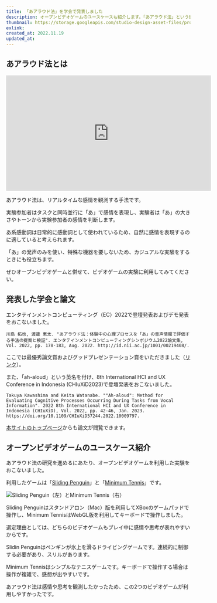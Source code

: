 ```yaml
---
title: 「あアラウド法」を学会で発表しました
description: オープンビデオゲームのユースケースも紹介します。「あアラウド法」という感情の観測手法を2つの学会で発表しました。
thumbnail: https://storage.googleapis.com/studio-design-asset-files/projects/wQOVXEVxaD/s-2400x820_v-frms_webp_89f7b28d-0c37-4b9b-bfdf-be762db3d8f9.webp
exlink:
created_at: 2022.11.19
updated_at:
---
```


## あアラウド法とは

<iframe width="560" height="315" style="display: block; margin: 0 auto;" src="https://www.youtube.com/embed/xpkJ13SegK4" title="YouTube video player" frameborder="0" allow="accelerometer; autoplay; clipboard-write; encrypted-media; gyroscope; picture-in-picture; web-share" allowfullscreen></iframe>

あアラウド法は、リアルタイムな感情を観測する手法です。

実験参加者はタスクと同時並行に「あ」で感情を表現し、実験者は「あ」の大きさやトーンから実験参加者の感情を判断します。

あ系感動詞は日常的に感動詞として使われているため、自然に感情を表現するのに適していると考えられます。

「あ」の発声のみを使い、特殊な機器を要しないため、カジュアルな実験をするときにも役立ちます。

ぜひオープンビデオゲームと併せて、ビデオゲームの実験に利用してみてください。

## 発表した学会と論文

エンタテインメントコンピューティング（EC）2022で登壇発表およびデモ発表をおこないました。

```
川島 拓也, 渡邊 恵太. "あアラウド法：体験中の心理プロセスを「あ」の音声情報で評価する手法の提案と検証". エンタテインメントコンピューティングシンポジウム2022論文集, Vol. 2022, pp. 178-183, Aug. 2022. http://id.nii.ac.jp/1001/00219408/.
```

ここでは最優秀論文賞およびグッドプレゼンテーション賞をいただきました（[リンク](https://scrapbox.io/ec2022/%E8%A1%A8%E5%BD%B0%E6%83%85%E5%A0%B1)）。

また、「ah-aloud」という英名を付け、8th International HCI and UX Conference in Indonesia (CHIuXiD2023)で登壇発表をおこないました。

```
Takuya Kawashima and Keita Watanabe. ""Ah-aloud": Method for Evaluating Cognitive Processes Occurring During Tasks from Vocal Information". 2022 8th International HCI and UX Conference in Indonesia (CHIuXiD), Vol. 2022, pp. 42-46, Jan. 2023. https://doi.org/10.1109/CHIuXiD57244.2022.10009797.
```

[本サイトのトップページ](https://openvideogame.cc/#publication)からも論文が閲覧できます。

## オープンビデオゲームのユースケース紹介

あアラウド法の研究を進めるにあたり、オープンビデオゲームを利用した実験をおこないました。

利用したゲームは「[Sliding Penguin](https://github.com/open-video-game-library/SlidingPenguin)」と「[Minimum Tennis](https://github.com/open-video-game-library/MinimumTennis)」です。

![Sliding Penguin（左）とMinimum Tennis（右）](https://user-images.githubusercontent.com/52689532/226538593-8938b70c-5271-4ac3-8bfb-682059706c33.png)

Sliding Penguinはスタンドアロン（Mac）版を利用してXBoxのゲームパッドで操作し、Minimum TennisはWebGL版を利用してキーボードで操作しました。

選定理由としては、どちらのビデオゲームもプレイ中に感情や思考が表れやすいからです。

Slidin Penguinはペンギンが氷上を滑るドライビングゲームです。連続的に制御する必要があり、スリルがあります。

Minimum Tennisはシンプルなテニスゲームです。キーボードで操作する場合は操作が複雑で、感想が出やすいです。

あアラウド法は感情や思考を観測したかったため、この2つのビデオゲームが利用しやすかったです。
